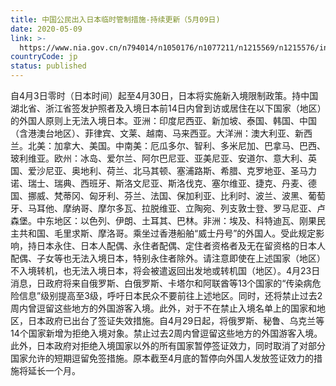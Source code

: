 ```yaml
---
title: 中国公民出入日本临时管制措施-持续更新（5月09日)
date: 2020-05-09
link: >-
  https://www.nia.gov.cn/n794014/n1050176/n1077211/n1215569/n1215576/index.html
countryCode: jp
status: published
---
```

自4月3日零时（日本时间）起至4月30日，日本将实施新入境限制政策。持中国湖北省、浙江省签发护照者及入境日本前14日内曾到访或居住在以下国家（地区）的外国人原则上无法入境日本。亚洲：印度尼西亚、新加坡、泰国、韩国、中国（含港澳台地区）、菲律宾、文莱、越南、马来西亚。大洋洲：澳大利亚、新西兰。北美：加拿大、美国。中南美：厄瓜多尔、智利、多米尼加、巴拿马、巴西、玻利维亚。欧州：冰岛、爱尔兰、阿尔巴尼亚、亚美尼亚、安道尔、意大利、英国、爱沙尼亚、奥地利、荷兰、北马其顿、塞浦路斯、希腊、克罗地亚、圣马力诺、瑞士、瑞典、西班牙、斯洛文尼亚、斯洛伐克、塞尔维亚、捷克、丹麦、德国、挪威、梵蒂冈、匈牙利、芬兰、法国、保加利亚、比利时、波兰、波黑、葡萄牙、马耳他、摩纳哥、摩尔多瓦、拉脱维亚、立陶宛、列支敦士登、罗马尼亚、卢森堡。中东地区：以色列、伊朗、土耳其、巴林。非洲：埃及、科特迪瓦、刚果民主共和国、毛里求斯、摩洛哥。乘坐过香港船舶“威士丹号”的外国人。受此规定影响，持日本永住、日本人配偶、永住者配偶、定住者资格者及无在留资格的日本人配偶、子女等也无法入境日本，特别永住者除外。请注意即使在上述国家（地区）不入境转机，也无法入境日本，将会被遣返回出发地或转机国（地区）。4月23日消息，日政府将来自俄罗斯、白俄罗斯、卡塔尔和阿联酋等13个国家的“传染病危险信息”级别提高至3级，呼吁日本民众不要前往上述地区。同时，还将禁止过去2周内曾逗留这些地方的外国游客入境。此外，对于不在禁止入境名单上的国家和地区，日本政府已出台了签证失效措施。自4月29日起，将俄罗斯、秘鲁、乌克兰等14个国家新增为拒绝入境对象。禁止过去2周内曾逗留这些地方的外国游客入境。此外，日本政府对拒绝入境国家以外的所有国家暂停签证效力，同时取消了对部分国家允许的短期逗留免签措施。原本截至4月底的暂停向外国人发放签证效力的措施将延长一个月。